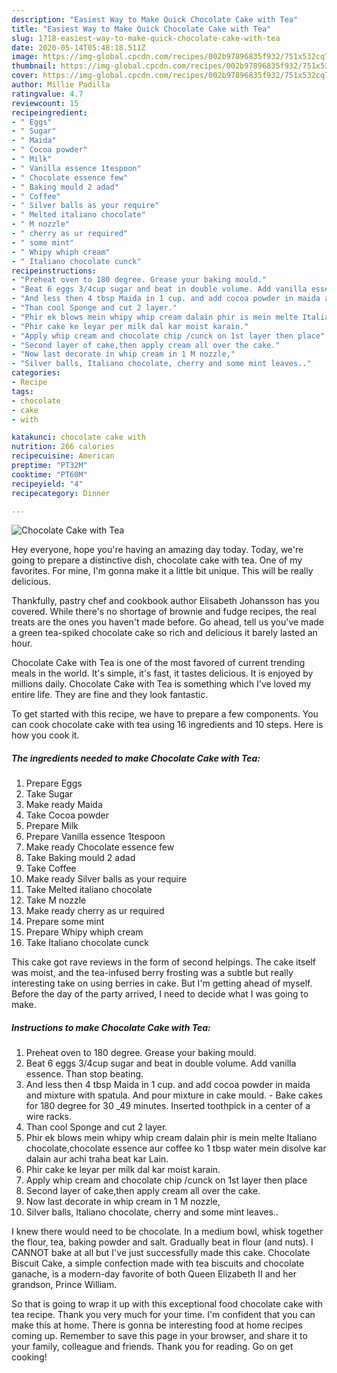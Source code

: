 ```yaml
---
description: "Easiest Way to Make Quick Chocolate Cake with Tea"
title: "Easiest Way to Make Quick Chocolate Cake with Tea"
slug: 1718-easiest-way-to-make-quick-chocolate-cake-with-tea
date: 2020-05-14T05:48:18.511Z
image: https://img-global.cpcdn.com/recipes/002b97896835f932/751x532cq70/chocolate-cake-with-tea-recipe-main-photo.jpg
thumbnail: https://img-global.cpcdn.com/recipes/002b97896835f932/751x532cq70/chocolate-cake-with-tea-recipe-main-photo.jpg
cover: https://img-global.cpcdn.com/recipes/002b97896835f932/751x532cq70/chocolate-cake-with-tea-recipe-main-photo.jpg
author: Millie Padilla
ratingvalue: 4.7
reviewcount: 15
recipeingredient:
- " Eggs"
- " Sugar"
- " Maida"
- " Cocoa powder"
- " Milk"
- " Vanilla essence 1tespoon"
- " Chocolate essence few"
- " Baking mould 2 adad"
- " Coffee"
- " Silver balls as your require"
- " Melted italiano chocolate"
- " M nozzle"
- " cherry as ur required"
- " some mint"
- " Whipy whiph cream"
- " Italiano chocolate cunck"
recipeinstructions:
- "Preheat oven to 180 degree. Grease your baking mould."
- "Beat 6 eggs 3/4cup sugar and beat in double volume. Add vanilla essence. Than stop beating."
- "And less then 4 tbsp Maida in 1 cup. and add cocoa powder in maida and mixture with spatula. And pour mixture in cake mould. Bake cakes for 180 degree for 30 _49 minutes. Inserted toothpick in a center of a wire racks."
- "Than cool Sponge and cut 2 layer."
- "Phir ek blows mein whipy whip cream dalain phir is mein melte Italiano chocolate,chocolate essence aur coffee ko 1 tbsp water mein disolve kar dalain aur achi traha beat kar Lain."
- "Phir cake ke leyar per milk dal kar moist karain."
- "Apply whip cream and chocolate chip /cunck on 1st layer then place"
- "Second layer of cake,then apply cream all over the cake."
- "Now last decorate in whip cream in 1 M nozzle,"
- "Silver balls, Italiano chocolate, cherry and some mint leaves.."
categories:
- Recipe
tags:
- chocolate
- cake
- with

katakunci: chocolate cake with 
nutrition: 266 calories
recipecuisine: American
preptime: "PT32M"
cooktime: "PT60M"
recipeyield: "4"
recipecategory: Dinner

---
```



![Chocolate Cake with Tea](https://img-global.cpcdn.com/recipes/002b97896835f932/751x532cq70/chocolate-cake-with-tea-recipe-main-photo.jpg)

Hey everyone, hope you're having an amazing day today. Today, we're going to prepare a distinctive dish, chocolate cake with tea. One of my favorites. For mine, I'm gonna make it a little bit unique. This will be really delicious.

Thankfully, pastry chef and cookbook author Elisabeth Johansson has you covered. While there&#39;s no shortage of brownie and fudge recipes, the real treats are the ones you haven&#39;t made before. Go ahead, tell us you&#39;ve made a green tea-spiked chocolate cake so rich and delicious it barely lasted an hour.

Chocolate Cake with Tea is one of the most favored of current trending meals in the world. It's simple, it's fast, it tastes delicious. It is enjoyed by millions daily. Chocolate Cake with Tea is something which I've loved my entire life. They are fine and they look fantastic.


To get started with this recipe, we have to prepare a few components. You can cook chocolate cake with tea using 16 ingredients and 10 steps. Here is how you cook it.

<!--inarticleads1-->

##### The ingredients needed to make Chocolate Cake with Tea:

1. Prepare  Eggs
1. Take  Sugar
1. Make ready  Maida
1. Take  Cocoa powder
1. Prepare  Milk
1. Prepare  Vanilla essence 1tespoon
1. Make ready  Chocolate essence few
1. Take  Baking mould 2 adad
1. Take  Coffee
1. Make ready  Silver balls as your require
1. Take  Melted italiano chocolate
1. Take  M nozzle
1. Make ready  cherry as ur required
1. Prepare  some mint
1. Prepare  Whipy whiph cream
1. Take  Italiano chocolate cunck


This cake got rave reviews in the form of second helpings. The cake itself was moist, and the tea-infused berry frosting was a subtle but really interesting take on using berries in cake. But I&#39;m getting ahead of myself. Before the day of the party arrived, I need to decide what I was going to make. 

<!--inarticleads2-->

##### Instructions to make Chocolate Cake with Tea:

1. Preheat oven to 180 degree. Grease your baking mould.
1. Beat 6 eggs 3/4cup sugar and beat in double volume. Add vanilla essence. Than stop beating.
1. And less then 4 tbsp Maida in 1 cup. and add cocoa powder in maida and mixture with spatula. And pour mixture in cake mould. - Bake cakes for 180 degree for 30 _49 minutes. Inserted toothpick in a center of a wire racks.
1. Than cool Sponge and cut 2 layer.
1. Phir ek blows mein whipy whip cream dalain phir is mein melte Italiano chocolate,chocolate essence aur coffee ko 1 tbsp water mein disolve kar dalain aur achi traha beat kar Lain.
1. Phir cake ke leyar per milk dal kar moist karain.
1. Apply whip cream and chocolate chip /cunck on 1st layer then place
1. Second layer of cake,then apply cream all over the cake.
1. Now last decorate in whip cream in 1 M nozzle,
1. Silver balls, Italiano chocolate, cherry and some mint leaves..


I knew there would need to be chocolate. In a medium bowl, whisk together the flour, tea, baking powder and salt. Gradually beat in flour (and nuts). I CANNOT bake at all but I&#39;ve just successfully made this cake. Chocolate Biscuit Cake, a simple confection made with tea biscuits and chocolate ganache, is a modern-day favorite of both Queen Elizabeth II and her grandson, Prince William. 

So that is going to wrap it up with this exceptional food chocolate cake with tea recipe. Thank you very much for your time. I'm confident that you can make this at home. There is gonna be interesting food at home recipes coming up. Remember to save this page in your browser, and share it to your family, colleague and friends. Thank you for reading. Go on get cooking!
